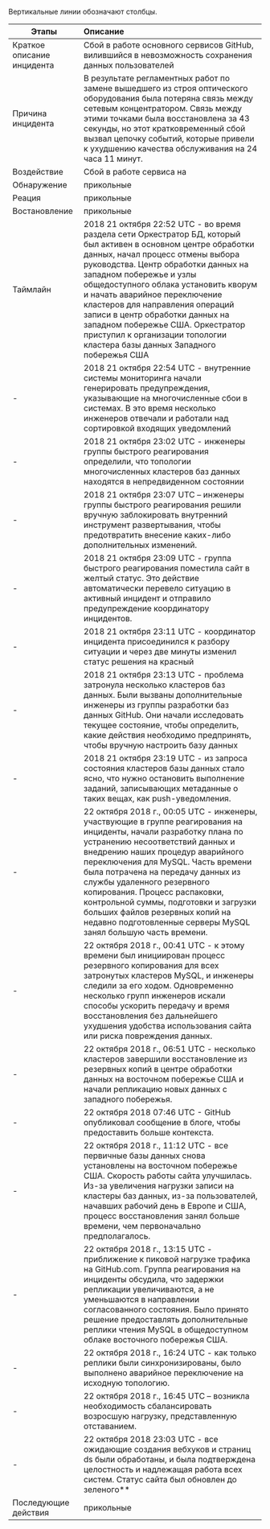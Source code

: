 Вертикальные линии обозначают столбцы.

| Этапы         | Описание               |
| ------------- |:------------------|
| Краткое описание инцидента     |  Сбой в работе основного сервисов GitHub, вилившийся в невозможность сохранения данных пользователей|
| Причина инцидента     | В результате регламентных работ по замене вышедшего из строя оптического оборудования была потеряна связь между сетевым концентратором. Связь между этими точками была восстановлена за 43 секунды, но этот кратковременный сбой вызвал цепочку событий, которые привели к ухудшению качества обслуживания на 24 часа 11 минут. |
| Воздействие  | Сбой в работе сервиса на         |
| Обнаружение  | прикольные         |
| Реация  | прикольные         |
| Востановление  | прикольные         |
| Таймлайн  |2018 21 октября 22:52 UTC - во время раздела сети Оркестратор БД, который был активен в основном центре обработки данных, начал процесс отмены выбора руководства. Центр обработки данных на западном побережье и узлы общедоступного облака установить кворум и начать аварийное переключение кластеров для направления операций записи в центр обработки данных на западном побережье США. Оркестратор приступил к организации топологии кластера базы данных Западного побережья США|
|-|2018 21 октября 22:54 UTC - внутренние системы мониторинга начали генерировать предупреждения, указывающие на многочисленные сбои в системах. В это время несколько инженеров отвечали и работали над сортировкой входящих уведомлений
|-|2018 21 октября 23:02 UTC - инженеры группы быстрого реагирования определили, что топологии многочисленных кластеров баз данных находятся в непредвиденном состоянии
|-|2018 21 октября 23:07 UTC – инженеры группы быстрого реагирования решили вручную заблокировать внутренний инструмент развертывания, чтобы предотвратить внесение каких-либо дополнительных изменений. 
|-|2018 21 октября 23:09 UTC - группа быстрого реагирования поместила сайт в желтый статус. Это действие автоматически перевело ситуацию в активный инцидент и отправило предупреждение координатору инцидентов. 
|-|2018 21 октября 23:11 UTC - координатор инцидента присоединился к разбору ситуации и через две минуты изменил статус решения на красный
|-|2018 21 октября 23:13 UTC - проблема затронула несколько кластеров баз данных. Были вызваны дополнительные инженеры из группы разработки баз данных GitHub. Они начали исследовать текущее состояние, чтобы определить, какие действия необходимо предпринять, чтобы вручную настроить базу данных 
|-|2018 21 октября 23:19 UTC - из запроса состояния кластеров базы данных стало ясно, что нужно остановить выполнение заданий, записывающих метаданные о таких вещах, как push-уведомления.
|-|22 октября 2018 г., 00:05 UTC - инженеры, участвующие в группе реагирования на инциденты, начали разработку плана по устранению несоответствий данных и внедрению наших процедур аварийного переключения для MySQL. Часть времени была потрачена на передачу данных из службы удаленного резервного копирования. Процесс распаковки, контрольной суммы, подготовки и загрузки больших файлов резервных копий на недавно подготовленные серверы MySQL занял большую часть времени.
|-|22 октября 2018 г., 00:41 UTC - к этому времени был инициирован процесс резервного копирования для всех затронутых кластеров MySQL, и инженеры следили за его ходом. Одновременно несколько групп инженеров искали способы ускорить передачу и время восстановления без дальнейшего ухудшения удобства использования сайта или риска повреждения данных.
|-|22 октября 2018 г., 06:51 UTC - несколько кластеров завершили восстановление из резервных копий в центре обработки данных на восточном побережье США и начали репликацию новых данных с западного побережья. 
|-|22 октября 2018 07:46 UTC - GitHub опубликовал сообщение в блоге, чтобы предоставить больше контекста.
|-|22 октября 2018 г., 11:12 UTC - все первичные базы данных снова установлены на восточном побережье США. Скорость работы сайта улучшилась. Из-за увеличения нагрузки записи на кластеры баз данных, из-за пользователей, начавших рабочий день в Европе и США, процесс восстановления занял больше времени, чем первоначально предполагалось.
|-|22 октября 2018 г., 13:15 UTC - приближение к пиковой нагрузке трафика на GitHub.com. Группа реагирования на инциденты обсудила, что задержки репликации увеличиваются, а не уменьшаются в направлении согласованного состояния. Было принято решение предоставлять дополнительные реплики чтения MySQL в общедоступном облаке восточного побережья США.
|-|22 октября 2018 г., 16:24 UTC - как только реплики были синхронизированы, было выполнено аварийное переключение на исходную топологию.
|-|22 октября 2018 г., 16:45 UTC – возникла необходимость сбалансировать возросшую нагрузку, представленную отставанием.
|-|22 октября 2018 23:03 UTC - все ожидающие создания вебхуков и страниц ds были обработаны, и была подтверждена целостность и надлежащая работа всех систем. Статус сайта был обновлен до зеленого**|
| Последующие действия  | прикольные         |
